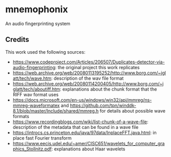 # mnemophonix
An audio fingerprinting system


## Credits

This work used the following sources:

* https://www.codeproject.com/Articles/206507/Duplicates-detector-via-audio-fingerprinting: the original project this work replicates
* https://web.archive.org/web/20080113195252/http://www.borg.com/~jglatt/tech/wave.htm: description of the wav file format
* https://web.archive.org/web/20080114200405/http://www.borg.com/~jglatt/tech/aboutiff.htm: explanations about the chunk
  format that the RIFF wav format uses
* https://docs.microsoft.com/en-us/windows/win32/api/mmreg/ns-mmreg-waveformatex and https://github.com/tpn/winddk-8.1/blob/master/Include/shared/mmreg.h for details about possible wave formats
* https://www.recordingblogs.com/wiki/list-chunk-of-a-wave-file: description of the metadata that can be found in a wave file
* https://introcs.cs.princeton.edu/java/97data/InplaceFFT.java.html: in place fast Fourier transform
* https://www.eecis.udel.edu/~amer/CISC651/wavelets_for_computer_graphics_Stollnitz.pdf: explanations about Haar wavelets
